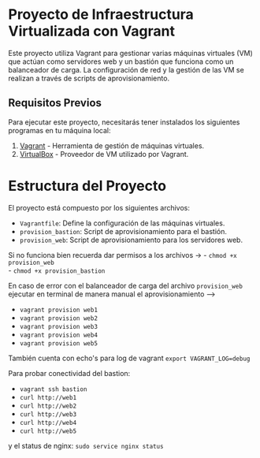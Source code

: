 # Proyecto de Infraestructura Virtualizada con Vagrant

Este proyecto utiliza Vagrant para gestionar varias máquinas virtuales (VM) que actúan como servidores web y un bastión que funciona como un balanceador de carga. 
La configuración de red y la gestión de las VM se realizan a través de scripts de aprovisionamiento.

## Requisitos Previos

Para ejecutar este proyecto, necesitarás tener instalados los siguientes programas en tu máquina local:

1. [Vagrant](https://www.vagrantup.com/downloads) - Herramienta de gestión de máquinas virtuales.
2. [VirtualBox](https://www.virtualbox.org/wiki/Downloads) - Proveedor de VM utilizado por Vagrant.

# Estructura del Proyecto

El proyecto está compuesto por los siguientes archivos:

- `Vagrantfile`: Define la configuración de las máquinas virtuales.
- `provision_bastion`: Script de aprovisionamiento para el bastión.
- `provision_web`: Script de aprovisionamiento para los servidores web.

Si no funciona bien recuerda dar permisos a los archivos -> 
      - `chmod +x provision_web`  
      - `chmod +x provision_bastion`


En caso de error con el balanceador de carga del archivo `provision_web` ejecutar en terminal de manera manual el aprovisionamiento --> 
- `vagrant provision web1`
- `vagrant provision web2`
- `vagrant provision web3`
- `vagrant provision web4`
- `vagrant provision web5`

También cuenta con echo's para log de vagrant `export VAGRANT_LOG=debug`

Para probar conectividad del bastion:
- `vagrant ssh bastion`
- `curl http://web1`
- `curl http://web2`
- `curl http://web3`
- `curl http://web4`
- `curl http://web5`

 y el status de nginx: `sudo service nginx status`
